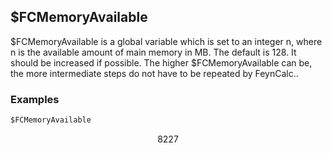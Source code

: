 ##  $FCMemoryAvailable 

$FCMemoryAvailable is  a global variable which is set to an integer n, where n is the available amount of main memory in MB. The default is 128. It should be increased if possible. The higher $FCMemoryAvailable can be, the more intermediate steps do not have to be repeated by FeynCalc..

###  Examples 

```mathematica
$FCMemoryAvailable
```

$$8227$$